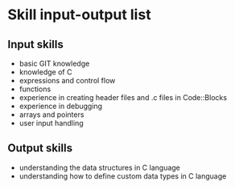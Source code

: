 # Skill input-output list

## Input skills
- basic GIT knowledge
- knowledge of C
- expressions and control flow
- functions
- experience in creating header files and .c files in Code::Blocks
- experience in debugging
- arrays and pointers
- user input handling
	
## Output skills
- understanding the data structures in C language
- understanding how to define custom data types in C language
